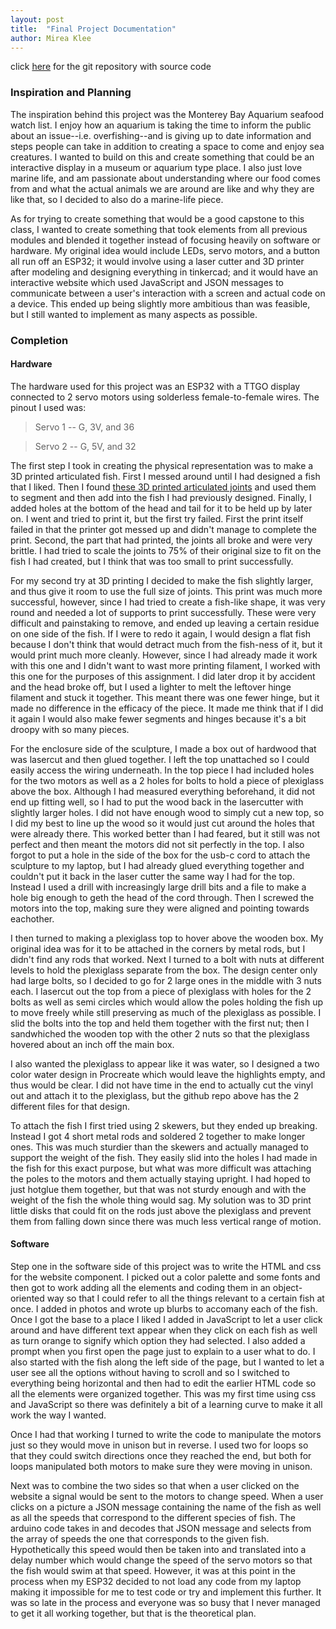 ```yaml
---
layout: post
title:  "Final Project Documentation"
author: Mirea Klee
---
```


click [here](https://github.com/miiklee/creative-embedded-systems-final) for the git repository with source code


### Inspiration and Planning
The inspiration behind this project was the Monterey Bay Aquarium seafood watch list. I enjoy how an aquarium is taking the time to inform the public about an issue--i.e. overfishing--and is giving up to date information and steps people can take in addition to creating a space to come and enjoy sea creatures. I wanted to build on this and create something that could be an interactive display in a museum or aquarium type place. I also just love marine life, and am passionate about understanding where our food comes from and what the actual animals we are around are like and why they are like that, so I decided to also do a marine-life piece. 

As for trying to create something that would be a good capstone to this class, I wanted to create something that took elements from all previous modules and blended it together instead of focusing heavily on software or hardware. My original idea would include LEDs, servo motors, and a button all run off an ESP32; it would involve using a laser cutter and 3D printer after modeling and designing everything in tinkercad; and it would have an interactive website which used JavaScript and JSON messages to communicate between a user's interaction with a screen and actual code on a device. This ended up being slightly more ambitious than was feasible, but I still wanted to implement as many aspects as possible.


### Completion
#### Hardware
The hardware used for this project was an ESP32 with a TTGO display connected to 2 servo motors using solderless female-to-female wires. The pinout I used was:

> Servo 1 -- G, 3V, and 36

> Servo 2 -- G, 5V, and 32

The first step I took in creating the physical representation was to make a 3D printed articulated fish. First I messed around until I had designed a fish that I liked. Then I found [these 3D printed articulated joints](https://www.thingiverse.com/thing:2840744) and used them to segment and then add into the fish I had previously designed. Finally, I added holes at the bottom of the head and tail for it to be held up by later on. I went and tried to print it, but the first try failed. First the print itself failed in that the printer got messed up and didn't manage to complete the print. Second, the part that had printed, the joints all broke and were very brittle. I had tried to scale the joints to 75% of their original size to fit on the fish I had created, but I think that was too small to print successfully.

For my second try at 3D printing I decided to make the fish slightly larger, and thus give it room to use the full size of joints. This print was much more successful, however, since I had tried to create a fish-like shape, it was very round and needed a lot of supports to print successfully. These were very difficult and painstaking to remove, and ended up leaving a certain residue on one side of the fish. If I were to redo it again, I would design a flat fish because I don't think that would detract much from the fish-ness of it, but it would print much more cleanly. However, since I had already made it work with this one and I didn't want to wast more printing filament, I worked with this one for the purposes of this assignment. I did later drop it by accident and the head broke off, but I used a lighter to melt the leftover hinge filament and stuck it together. This meant there was one fewer hinge, but it made no difference in the efficacy of the piece. It made me think that if I did it again I would also make fewer segments and hinges because it's a bit droopy with so many pieces.

For the enclosure side of the sculpture, I made a box out of hardwood that was lasercut and then glued together. I left the top unattached so I could easily access the wiring underneath. In the top piece I had included holes for the two motors as well as a 2 holes for bolts to hold a piece of plexiglass above the box. Although I had measured everything beforehand, it did not end up fitting well, so I had to put the wood back in the lasercutter with slightly larger holes. I did not have enough wood to simply cut a new top, so I did my best to line up the wood so it would just cut around the holes that were already there. This worked better than I had feared, but it still was not perfect and then meant the motors did not sit perfectly in the top. I also forgot to put a hole in the side of the box for the usb-c cord to attach the sculpture to my laptop, but I had already glued everything together and couldn't put it back in the laser cutter the same way I had for the top. Instead I used a drill with increasingly large drill bits and a file to make a hole big enough to geth the head of the cord through. Then I screwed the motors into the top, making sure they were aligned and pointing towards eachother.

I then turned to making a plexiglass top to hover above the wooden box. My original idea was for it to be attached in the corners by metal rods, but I didn't find any rods that worked. Next I turned to a bolt with nuts at different levels to hold the plexiglass separate from the box. The design center only had large bolts, so I decided to go for 2 large ones in the middle with 3 nuts each. I lasercut out the top from a piece of plexiglass with holes for the 2 bolts as well as semi circles which would allow the poles holding the fish up to move freely while still preserving as much of the plexiglass as possible. I slid the bolts into the top and held them together with the first nut; then I sandwhiched the wooden top with the other 2 nuts so that the plexiglass hovered about an inch off the main box.

I also wanted the plexiglass to appear like it was water, so I designed a two color water design in Procreate which would leave the highlights empty, and thus would be clear. I did not have time in the end to actually cut the vinyl out and attach it to the plexiglass, but the github repo above has the 2 different files for that design.

To attach the fish I first tried using 2 skewers, but they ended up breaking. Instead I got 4 short metal rods and soldered 2 together to make longer ones. This was much sturdier than the skewers and actually managed to support the weight of the fish. They easily slid into the holes I had made in the fish for this exact purpose, but what was more difficult was attaching the poles to the motors and them actually staying upright. I had hoped to just hotglue them together, but that was not sturdy enough and with the weight of the fish the whole thing would sag. My solution was to 3D print little disks that could fit on the rods just above the plexiglass and prevent them from falling down since there was much less vertical range of motion.

#### Software
Step one in the software side of this project was to write the HTML and css for the website component. I picked out a color palette and some fonts and then got to work adding all the elements and coding them in an object-oriented way so that I could refer to all the things relevant to a certain fish at once. I added in photos and wrote up blurbs to accomany each of the fish. Once I got the base to a place I liked I added in JavaScript to let a user click around and have different text appear when they click on each fish as well as turn orange to signify which option they had selected. I also added a prompt when you first open the page just to explain to a user what to do. I also started with the fish along the left side of the page, but I wanted to let a user see all the options without having to scroll and so I switched to everything being horizontal and then had to edit the earlier HTML code so all the elements were organized together. This was my first time using css and JavaScript so there was definitely a bit of a learning curve to make it all work the way I wanted.

Once I had that working I turned to write the code to manipulate the motors just so they would move in unison but in reverse. I used two for loops so that they could switch directions once they reached the end, but both for loops manipulated both motors to make sure they were moving in unison. 

Next was to combine the two sides so that when a user clicked on the website a signal would be sent to the motors to change speed. When a user clicks on a picture a JSON message containing the name of the fish as well as all the speeds that correspond to the different species of fish. The arduino code takes in and decodes that JSON message and selects from the array of speeds the one that corresponds to the given fish. Hypothetically this speed would then be taken into and translated into a delay number which would change the speed of the servo motors so that the fish would swim at that speed. However, it was at this point in the process when my ESP32 decided to not load any code from my laptop making it impossible for me to test code or try and implement this further. It was so late in the process and everyone was so busy that I never managed to get it all working together, but that is the theoretical plan.



